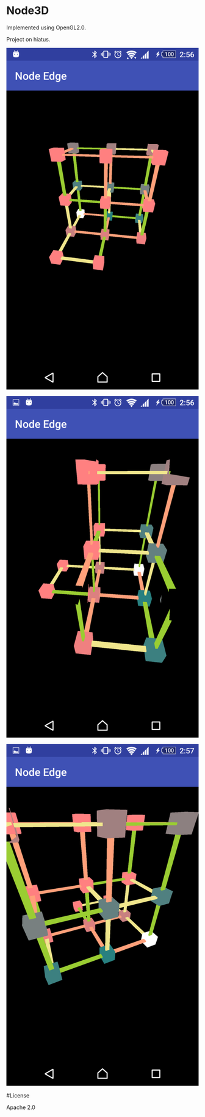 # Node3D

Implemented using OpenGL2.0.

Project on hiatus.

![alt tag](https://github.com/nebulaM/Node3D/blob/master/app/screenshot/1.png)

![alt tag](https://github.com/nebulaM/Node3D/blob/master/app/screenshot/2.png)

![alt tag](https://github.com/nebulaM/Node3D/blob/master/app/screenshot/3.png)

#License

Apache 2.0
